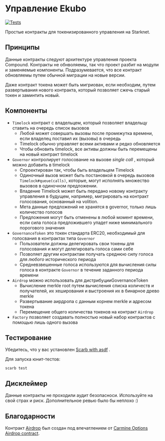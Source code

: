 # Управление Ekubo

[![Tests](https://github.com/EkuboProtocol/governance/actions/workflows/test.yaml/badge.svg)](https://github.com/EkuboProtocol/governance/actions/workflows/test.yaml)

Простые контракты для токенизированного управления на Starknet.

## Принципы

Данные контракты следуют архитектуре управления проекта Compound.
Контракты не обнволяемы, так что проект разбит на модули и заменяемые компоненты.
Подразумевается, что все контракт обновляемы путем обычной миграции на новые версии.

Даже контракт токена может быть мигриован, если необходим, путем развертывания нового контракта, который позволяет сжечь старый токен и заминтить новый.

## Компоненты

- `Timelock` контракт с владельцем, который позволяет владельцу ставить на очередь список вызовов
    - Любой может совершать вызовы после промежутка времени, если владелец поставил их (вызовы) в очередь
    - Timelock обычно управляет всеми активами и редко обновляется
    - Чтобы обновить timelock, все активы должны быть перемещены на новый контракт timelock
- `Governor` контролирует голосование на вызове _single call_ , который можно добавить в timelock
    - Спроектирован так, чтобы быть владельцем Timelock
    - Одиночный вызов может быть постановкой в очередь вызовов `Timelock#queue(calls)`, которые, могут исполнять множество вызовов в одиночном предложении.
    - Владение Timelock может быть передано новому контракту управления в будущем, например, мигрировать на контракт голосования, основанный на volition.
    - Мета данные предложений не хранятся в governor, только лишь количество голосов
    - Предложения могут быть отменены в любой момент времени, если сила голоса предложившего упадет ниже минимального порогового значения
- `GovernanceToken` это токен стандарта ERC20, необходимый для голосвания в контрактах типа `Governor`
    - Пользователи должны делегировать свои токены для голосования и могут делегировать голоса сами себе
    - Позволяет другим контрактам получать среднюю силу голоса для *любого* исторического периода
    - Средневзвешенные голоса используются для вычисления силы голоса в контракте `Governor` в течение заданного периода времени
- `Airdrop` можно использовать для дистрибуцииGovernanceToken
    - Вычисление merkle root путем вычисления списка количеств и получателей, их хеширования и выстроения их в бинарное древо merkle
    - Развертывание аирдропа с данным корнем merkle и адресом токена
    - Перемещение общего количества токенов на контракт `Airdrop`
- `Factory` позволяет создавать полностью новый набор контрактов с помощью лишь одного вызова

## Тестирование

Убедитесь, что у вас установлен [Scarb with asdf](https://docs.swmansion.com/scarb/download#install-via-asdf) .

Для запуска юнит-тестов:

```
scarb test
```

## Дисклеймер

Данные контракты не проходили аудит безопасноси. Используйте на свой страх и риск. Дополнительное ревью было бы неплохо :)

## Благодарности

Контракт [Airdrop](./src/airdrop.cairo) был создан под впечатлением от [Carmine Options Airdrop contract](https://github.com/CarmineOptions/governance/blob/master/src/airdrop.cairo).
